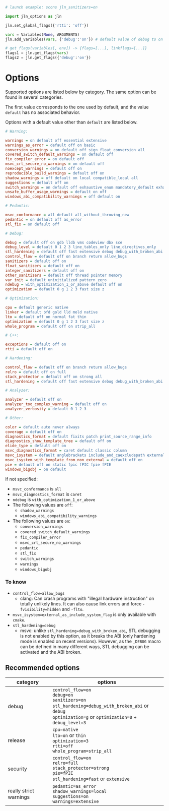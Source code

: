 ```py
# launch example: scons jln_sanitizers=on

import jln_options as jln

jln.set_global_flags({'rtti': 'off'})

vars = Variables(None, ARGUMENTS)
jln.add_variables(vars, {'debug':'on'}) # default value of debug to on

# get_flags(variables[, env]) -> {flags=[...], linkflags=[...]}
flags1 = jln.get_flags(vars)
flags2 = jln.get_flags({'debug':'on'})
```


# Options

Supported options are listed below by category.
The same option can be found in several categories.

The first value corresponds to the one used by default,
and the value `default` has no associated behavior.

Options with a default value other than `default` are listed below.

<!-- ./compiler-options.lua generators/list_options.lua --color --categorized -->
```ini
# Warning:

warnings = on default off essential extensive
warnings_as_error = default off on basic
conversion_warnings = on default off sign float conversion all
covered_switch_default_warnings = on default off
fix_compiler_error = on default off
msvc_crt_secure_no_warnings = on default off
noexcept_warnings = default off on
reproducible_build_warnings = default off on
shadow_warnings = off default on local compatible_local all
suggestions = default off on
switch_warnings = on default off exhaustive_enum mandatory_default exhaustive_enum_and_mandatory_default
unsafe_buffer_usage_warnings = default on off
windows_abi_compatibility_warnings = off default on

# Pedantic:

msvc_conformance = all default all_without_throwing_new
pedantic = on default off as_error
stl_fix = on default off

# Debug:

debug = default off on gdb lldb vms codeview dbx sce
debug_level = default 0 1 2 3 line_tables_only line_directives_only
stl_hardening = default off fast extensive debug debug_with_broken_abi
control_flow = default off on branch return allow_bugs
sanitizers = default off on
float_sanitizers = default off on
integer_sanitizers = default off on
other_sanitizers = default off thread pointer memory
var_init = default uninitialized pattern zero
ndebug = with_optimization_1_or_above default off on
optimization = default 0 g 1 2 3 fast size z

# Optimization:

cpu = default generic native
linker = default bfd gold lld mold native
lto = default off on normal fat thin
optimization = default 0 g 1 2 3 fast size z
whole_program = default off on strip_all

# C++:

exceptions = default off on
rtti = default off on

# Hardening:

control_flow = default off on branch return allow_bugs
relro = default off on full
stack_protector = default off on strong all
stl_hardening = default off fast extensive debug debug_with_broken_abi

# Analyzer:

analyzer = default off on
analyzer_too_complex_warning = default off on
analyzer_verbosity = default 0 1 2 3

# Other:

color = default auto never always
coverage = default off on
diagnostics_format = default fixits patch print_source_range_info
diagnostics_show_template_tree = default off on
elide_type = default off on
msvc_diagnostics_format = caret default classic column
msvc_isystem = default anglebrackets include_and_caexcludepath external_as_include_system_flag assumed
msvc_isystem_with_template_from_non_external = default off on
pie = default off on static fpic fPIC fpie fPIE
windows_bigobj = on default
```
<!-- ./compiler-options.lua -->

If not specified:

- `msvc_conformance` is `all`
- `msvc_diagnostics_format` is `caret`
- `ndebug` is `with_optimization_1_or_above`
- The following values are `off`:
  - `shadow_warnings`
  - `windows_abi_compatibility_warnings`
- The following values are `on`:
  - `conversion_warnings`
  - `covered_switch_default_warnings`
  - `fix_compiler_error`
  - `msvc_crt_secure_no_warnings`
  - `pedantic`
  - `stl_fix`
  - `switch_warnings`
  - `warnings`
  - `windows_bigobj`

<!-- enddefault -->

### To know

- `control_flow=allow_bugs`
  - clang: Can crash programs with "illegal hardware instruction" on totally unlikely lines. It can also cause link errors and force `-fvisibility=hidden` and `-flto`.
- `msvc_isystem=external_as_include_system_flag` is only available with `cmake`.
- `stl_hardening=debug`
  - msvc: unlike `stl_hardening=debug_with_broken_abi`, STL debugging is not enabled by this option, as it breaks the ABI (only hardening mode is enabled on recent versions). However, as the `_DEBUG` macro can be defined in many different ways, STL debugging can be activated and the ABI broken.


## Recommended options

category | options
---------|---------
debug | `control_flow=on`<br>`debug=on`<br>`sanitizers=on`<br>`stl_hardening=debug_with_broken_abi` or `debug`<br>`optimization=g` or `optimization=0` + `debug_level=3`
release | `cpu=native`<br>`lto=on` or `thin`<br>`optimization=3`<br>`rtti=off`<br>`whole_program=strip_all`
security | `control_flow=on`<br>`relro=full`<br>`stack_protector=strong`<br>`pie=fPIE`<br>`stl_hardening=fast` or `extensive`
really strict warnings | `pedantic=as_error`<br>`shadow_warnings=local`<br>`suggestions=on`<br>`warnings=extensive`

